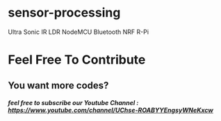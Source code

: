 # sensor-processing
Ultra Sonic
IR
LDR
NodeMCU
Bluetooth
NRF
R-Pi
# Feel Free To Contribute
## You want more codes?
##### feel free to subscribe our Youtube Channel : https://www.youtube.com/channel/UChse-ROABYYEngsyWNeKxcw
